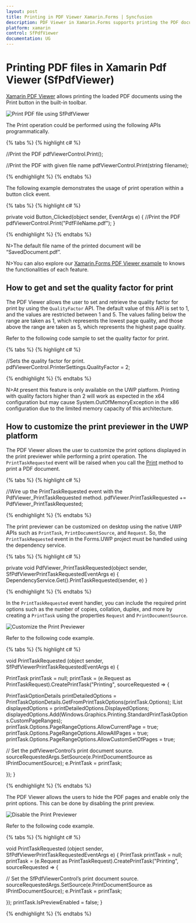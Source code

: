 ```yaml
---
layout: post
title: Printing in PDF Viewer Xamarin.Forms | Syncfusion
description: PDF Viewer in Xamarin.Forms supports printing the PDF documents loaded in it. It allows printing of document with/without file names.
platform: xamarin
control: SfPdfViewer
documentation: UG
---
```


# Printing PDF files in Xamarin Pdf Viewer (SfPdfViewer)

[Xamarin PDF Viewer](https://www.syncfusion.com/xamarin-ui-controls/xamarin-pdf-viewer) allows printing the loaded PDF documents using the Print button in the built-in toolbar. 

![Print PDF file using SfPdfViewer](pdfviewer_images/print.png)

The Print operation could be performed using the following APIs programmatically.

{% tabs %}
{% highlight c# %}

//Print the PDF
pdfViewerControl.Print();

//Print the PDF with given file name
pdfViewerControl.Print(string filename);

{% endhighlight %}
{% endtabs %}

The following example demonstrates the usage of print operation within a button click event.

{% tabs %}
{% highlight c# %}

private void Button_Clicked(object sender, EventArgs e)
{
	//Print the PDF
    pdfViewerControl.Print("PdfFileName.pdf");
}

{% endhighlight %}
{% endtabs %}

N>The default file name of the printed document will be “SavedDocument.pdf”.

N>You can also explore our [Xamarin.Forms PDF Viewer example](https://github.com/syncfusion/xamarin-demos/tree/master/Forms/PdfViewer) to knows the functionalities of each feature.

## How to get and set the quality factor for print

The PDF Viewer allows the user to set and retrieve the quality factor for print by using the `QualityFactor` API. The default value of this API is set to 1, and the values are restricted between 1 and 5. The values falling below the range are taken as 1, which represents the lowest page quality, and those above the range are taken as 5, which represents the highest page quality.

Refer to the following code sample to set the quality factor for print.

{% tabs %}
{% highlight c# %}

//Sets the quality factor for print.
pdfViewerControl.PrinterSettings.QualityFactor = 2;

{% endhighlight %}
{% endtabs %}

N>At present this feature is only available on the UWP platform. Printing with quality factors higher than 2 will work as expected in the x64 configuration but may cause System.OutOfMemoryException in the x86 configuration due to the limited memory capacity of this architecture. 

## How to customize the print previewer in the UWP platform 

The PDF Viewer allows the user to customize the print options displayed in the print previewer while performing a print operation. The `PrintTaskRequested` event will be raised when you call the [Print](https://help.syncfusion.com/cr/xamarin/Syncfusion.SfPdfViewer.XForms.SfPdfViewer.html#Syncfusion_SfPdfViewer_XForms_SfPdfViewer_Print) method to print a PDF document.

{% tabs %}
{% highlight c# %}

//Wire up the PrintTaskRequested event with the PdfViewer_PrintTaskRequested method.
pdfViewer.PrintTaskRequested += PdfViewer_PrintTaskRequested;

{% endhighlight %}
{% endtabs %}

The print previewer can be customized on desktop using the native UWP APIs such as `PrintTask`, `PrintDocumentSource`, and `Request`. So, the `PrintTaskRequested` event in the Forms.UWP project must be handled using the dependency service.

{% tabs %}
{% highlight c# %}

private void PdfViewer_PrintTaskRequested(object sender, SfPdfViewerPrintTaskRequestedEventArgs e) 
{
     DependencyService.Get<IPrintRequestHandler>().PrintTaskRequested(sender, e)
}

{% endhighlight %}
{% endtabs %}

In the `PrintTaskRequested` event handler, you can include the required print options such as the number of copies, collation, duplex, and more by creating a `PrintTask` using the properties `Request` and `PrintDocumentSource`. 

![Customize the Print Previewer](pdfviewer_images/PrintPreviewCustomization.png)

Refer to the following code example.

{% tabs %}
{% highlight c# %}

void PrintTaskRequested (object sender, SfPdfViewerPrintTaskRequestedEventArgs e)
{

PrintTask printTask = null;
printTask = (e.Request as PrintTaskRequest).CreatePrintTask("Printing", sourceRequested =>
{

PrintTaskOptionDetails printDetailedOptions = PrintTaskOptionDetails.GetFromPrintTaskOptions(printTask.Options);
                IList<string> displayedOptions = printDetailedOptions.DisplayedOptions;
displayedOptions.Add(Windows.Graphics.Printing.StandardPrintTaskOptions.CustomPageRanges);
printTask.Options.PageRangeOptions.AllowCurrentPage = true;
                printTask.Options.PageRangeOptions.AllowAllPages = true;
                printTask.Options.PageRangeOptions.AllowCustomSetOfPages = true;

// Set the pdfViewerControl’s print document source.
sourceRequestedArgs.SetSource(e.PrintDocumentSource as IPrintDocumentSource);
e.PrintTask = printTask;

});
}

{% endhighlight %}
{% endtabs %}

The PDF Viewer allows the users to hide the PDF pages and enable only the print options. This can be done by disabling the print preview.

![Disable the Print Previewer](pdfviewer_images/DisablePrintPreview.png)

Refer to the following code example.

{% tabs %}
{% highlight c# %}

void PrintTaskRequested (object sender, SfPdfViewerPrintTaskRequestedEventArgs e)
{
   PrintTask printTask = null;
printTask = (e.Request as PrintTaskRequest).CreatePrintTask("Printing", sourceRequested =>
 {
 
// Set the SfPdfViewerControl’s print document source.
sourceRequestedArgs.SetSource(e.PrintDocumentSource as IPrintDocumentSource);
e.PrintTask = printTask;

});
printTask.IsPreviewEnabled = false;
}

{% endhighlight %}
{% endtabs %}

